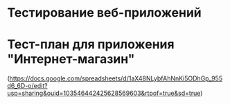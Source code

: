 # Тестирование веб-приложений

# Тест-план для приложения "Интернет-магазин"
(https://docs.google.com/spreadsheets/d/1aX48NLybfAhNnKi5ODhGp_955d6_6D-o/edit?usp=sharing&ouid=103546442425628569603&rtpof=true&sd=true)
